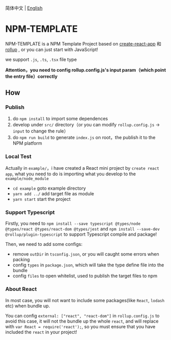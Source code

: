 简体中文 | [English](./README.md)

# NPM-TEMPLATE

NPM-TEMPLATE is a NPM Template Project based on [create-react-app](https://reactjs.org/docs/create-a-new-react-app.html) 和 [rollup](https://rollupjs.org/guide/en/) , or you can just start with JavaScript!

we support `.js`, `.ts`, `.tsx` file type

**Attention，you need to config rollup.config.js's input param（which point the entry file）correctly**


## How

### Publish

1. do `npm install` to import some dependences
2. develop under `src/` directory（or you can modify `rollup.config.js` -> `input` to change the rule）
3. do `npm run build` to generate `index.js` on root，the publish it to the NPM platform

### Local Test

Actually in `example/`，i have created a React mini project by `create react app`, what you need to do is importing what you develop to the `example/node_module`

- `cd example` goto example directory
- `yarn add ../` add target file as module
- `yarn start` start the project

### Support Typescript

Firstly, you need to `npm install --save typescript @types/node @types/react @types/react-dom @types/jest` and `npm install --save-dev @rollup/plugin-typescript` to support Typescript compile and package!

Then, we need to add some configs:
- remove `outDir` in `tsconfig.json`, or you will caught some errors when packing
- config `types` in `package.json`, which will take the type define file into the bundle
- config `files` to open whitelist, used to publish the target files to npm


### About React

In most case, you will not want to include some packages(like `React`, `lodash` etc) when bundle up.

You can config `external: ["react", "react-dom"]` in `rollup.config.js` to avoid this case, it will not the bundle up the whole `react`, and will replace with `var React = require('react');`, so you must ensure that you have included the `react` in your project! 